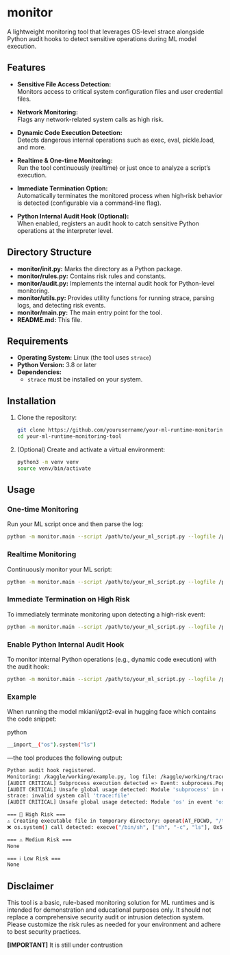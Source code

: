 # monitor
A lightweight monitoring tool that leverages OS-level strace alongside Python audit hooks to detect sensitive operations during ML model execution.

## Features

- **Sensitive File Access Detection:**  
  Monitors access to critical system configuration files and user credential files.

- **Network Monitoring:**  
  Flags any network-related system calls as high risk.

- **Dynamic Code Execution Detection:**  
  Detects dangerous internal operations such as exec, eval, pickle.load, and more.

- **Realtime & One‑time Monitoring:**  
  Run the tool continuously (realtime) or just once to analyze a script’s execution.

- **Immediate Termination Option:**  
  Automatically terminates the monitored process when high‑risk behavior is detected (configurable via a command‑line flag).

- **Python Internal Audit Hook (Optional):**  
  When enabled, registers an audit hook to catch sensitive Python operations at the interpreter level.

## Directory Structure

- **monitor/__init__.py:** Marks the directory as a Python package.
- **monitor/rules.py:** Contains risk rules and constants.
- **monitor/audit.py:** Implements the internal audit hook for Python-level monitoring.
- **monitor/utils.py:** Provides utility functions for running strace, parsing logs, and detecting risk events.
- **monitor/main.py:** The main entry point for the tool.
- **README.md:** This file.

## Requirements

- **Operating System:** Linux (the tool uses `strace`)
- **Python Version:** 3.8 or later
- **Dependencies:**  
  - `strace` must be installed on your system.

## Installation

1. Clone the repository:
    ```bash
    git clone https://github.com/yourusername/your-ml-runtime-monitoring-tool.git
    cd your-ml-runtime-monitoring-tool
    ```

2. (Optional) Create and activate a virtual environment:
    ```bash
    python3 -m venv venv
    source venv/bin/activate
    ```

## Usage

### One-time Monitoring

Run your ML script once and then parse the log:
```bash
python -m monitor.main --script /path/to/your_ml_script.py --logfile /path/to/trace.log --mode once
```

### Realtime Monitoring

Continuously monitor your ML script:
```bash
python -m monitor.main --script /path/to/your_ml_script.py --logfile /path/to/trace.log --mode realtime
```

### Immediate Termination on High Risk

To immediately terminate monitoring upon detecting a high‑risk event:
```bash
python -m monitor.main --script /path/to/your_ml_script.py --logfile /path/to/trace.log --terminate-on-high-risk
```

### Enable Python Internal Audit Hook

To monitor internal Python operations (e.g., dynamic code execution) with the audit hook:
```bash
python -m monitor.main --script /path/to/your_ml_script.py --logfile /path/to/trace.log --audit
```

### Example

When running the model mkiani/gpt2-eval in hugging face which contains the code snippet:

python
```bash
__import__("os").system("ls")
```

—the tool produces the following output:
```bash
Python audit hook registered.
Monitoring: /kaggle/working/example.py, log file: /kaggle/working/trace.log
[AUDIT CRITICAL] Subprocess execution detected => Event: subprocess.Popen, Args: ('strace', ['strace', '-ff', '-e', 'trace:file,process,network', '-s', '1024', '-o', '/kaggle/working/trace.log', 'python', '/kaggle/working/example.py'], None, None)
[AUDIT CRITICAL] Unsafe global usage detected: Module 'subprocess' in event 'subprocess.Popen', Args: ('strace', ['strace', '-ff', '-e', 'trace:file,process,network', '-s', '1024', '-o', '/kaggle/working/trace.log', 'python', '/kaggle/working/example.py'], None, None)
strace: invalid system call 'trace:file'
[AUDIT CRITICAL] Unsafe global usage detected: Module 'os' in event 'os.scandir', Args: ('/kaggle/working',)

=== 🚨 High Risk ===
⚠️ Creating executable file in temporary directory: openat(AT_FDCWD, "/tmp/tmpur81jizd/_remote_module_non_scriptable.py", O_WRONLY|O_CREAT|O_TRUNC|O_CLOEXEC, 0666) = 5
❌ os.system() call detected: execve("/bin/sh", ["sh", "-c", "ls"], 0x5bcb9e830600 /* 98 vars */) = 0

=== ⚠️ Medium Risk ===
None

=== ℹ️ Low Risk ===
None
```

## Disclaimer

This tool is a basic, rule-based monitoring solution for ML runtimes and is intended for demonstration and educational purposes only. It should not replace a comprehensive security audit or intrusion detection system. Please customize the risk rules as needed for your environment and adhere to best security practices.

**[IMPORTANT]** It is still under contrustion





